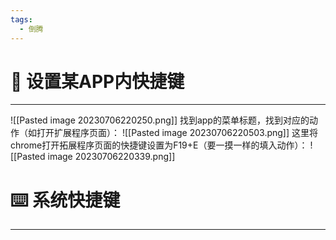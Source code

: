```yaml
---
tags:
  - 倒腾
---
```


# 🌳 设置某APP内快捷键
----
![[Pasted image 20230706220250.png]]
找到app的菜单标题，找到对应的动作（如打开扩展程序页面）：
![[Pasted image 20230706220503.png]]
这里将chrome打开拓展程序页面的快捷键设置为F19+E（要一摸一样的填入动作）：
![[Pasted image 20230706220339.png]]

# ⌨️ 系统快捷键
-----
